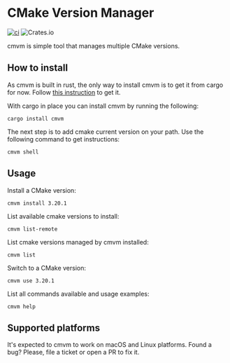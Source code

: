 # CMake Version Manager

[![ci](https://github.com/iepsen/cmvm/actions/workflows/ci.yml/badge.svg)](https://github.com/iepsen/cmvm/actions/workflows/ci.yml) ![Crates.io](https://img.shields.io/crates/v/cmvm)

cmvm is simple tool that manages multiple CMake versions.

## How to install

As cmvm is built in rust, the only way to install cmvm is to get it from cargo for now. Follow [this instruction](https://doc.rust-lang.org/cargo/getting-started/installation.html) to get it.


With cargo in place you can install cmvm by running the following:
```
cargo install cmvm
```

The next step is to add cmake current version on your path. Use the following command to get instructions:
```
cmvm shell
```

## Usage

Install a CMake version:

```
cmvm install 3.20.1
```

List available cmake versions to install:

```
cmvm list-remote
```

List cmake versions managed by cmvm installed:

```
cmvm list
```

Switch to a CMake version:

```
cmvm use 3.20.1
```

List all commands available and usage examples:

```
cmvm help
```

## Supported platforms
It's expected to cmvm to work on macOS and Linux platforms. Found a bug? Please, file a ticket or open a PR to fix it.